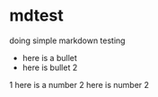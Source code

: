 mdtest
======

doing simple markdown testing

- here is a bullet
- here is bullet 2


1 here is a number
2 here is number 2
